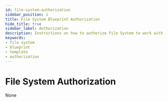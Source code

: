 ```yaml
---
id: file-system-authorization
sidebar_position: 1
title: File System Blueprint Authorization
hide_title: true
sidebar_label: Authorization
description: Instructions on how to authorize File System to work with Shipyard's low-code File System templates.
keywords:
- file system
- blueprint
- template
- authorization
---
```


# File System Authorization
None
